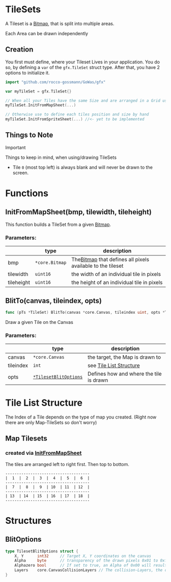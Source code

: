 # TileSets

A Tileset is a [Bitmap](./Bitmap.md), that is split into multiple areas.

Each Area can be drawn independently

## Creation

You first must define, where your Tileset Lives in your application.
You do so, by defining a `var` of the `gfx.TileSet` struct type.
After that, you have 2 options to initialize it.

```go
import "github.com/rocco-gossmann/GoWas/gfx"

var myTileSet = gfx.TileSet{}

// When all your Tiles have the same Size and are arranged in a Grid use:
myTileSet.InitFromMapSheet(...)

// Otherwise use to define each tiles position and size by hand 
myTileSet.InitFromSpriteSheet(...) //<- yet to be implemented
```

## Things to Note

> [!important]  
> Things to keep in mind, when using/drawing TileSets
>
> - Tile `0` (most top left) is always blank and will never be drawn to the screen.


# Functions

## InitFromMapSheet(bmp, tilewidth, tileheight)
This function builds a TileSet from a given [Bitmap](./Bitmap.md).

### Parameters:

|            | type           | description                                                               |
|------------|----------------|---------------------------------------------------------------------------|
| bmp        | `*core.Bitmap` | The[Bitmap](./Bitmap.md) that defines all pixels available to the tileset |
| tilewidth  | `uint16`       | the width of an individual tile in pixels                                 |
| tileheight | `uint16`       | the height of an individual tile in pixels                                |


## BlitTo(canvas, tileindex, opts)

```go
func (pTs *TileSet) BlitTo(canvas *core.Canvas, tileindex uint, opts *TilesetBlitOptions) core.CanvasCollisionLayers {
```

Draw a given Tile on the Canvas

### Parameters:

|           | type                                  | description                                     |
|-----------|---------------------------------------|-------------------------------------------------|
| canvas    | `*core.Canvas`                        | the target, the Map is drawn to                 |
| tileindex | `int`                                 | see [Tile List Structure](#tile-list-structure) |
| opts      | [`*TilesetBlitOptions`](#blitoptions) | Defines how and where the tile is drawn         |

# Tile List Structure

The Index of a Tile depends on the type of map you created.
(Right now there are only Map-TileSets so don't worry)

## Map Tilesets
### created via [InitFromMapSheet](#initfrommapsheetbmp-tilewidth-tileheight)
The tiles are arranged left to right first. Then top to bottom.
```
-------------------------------------
|  1  |  2  |  3  |  4  |  5  |  6  |
-------------------------------------
|  7  |  8  |  9  | 10  | 11  | 12  |
-------------------------------------
| 13  | 14  | 15  | 16  | 17  | 18  |
-------------------------------------
```



# Structures
## BlitOptions

```go
type TilesetBlitOptions struct {
	X, Y      int32     // Target X, Y coordinates on the canvas
	Alpha     byte      // transparency of the drawn pixels 0x01 to 0xff (0x00 is equal to 0xff unless Alphazero is set to true)
	Alphazero bool      // If set to true, an Alpha of 0x00 will result in nothing being drawn.
	Layers    core.CanvasCollisionLayers // The collision-Layers, the drawn tile will occupi
}
```


